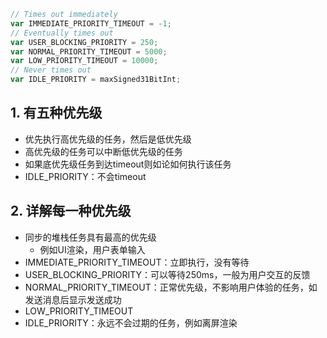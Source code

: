```js
// Times out immediately
var IMMEDIATE_PRIORITY_TIMEOUT = -1;
// Eventually times out
var USER_BLOCKING_PRIORITY = 250;
var NORMAL_PRIORITY_TIMEOUT = 5000;
var LOW_PRIORITY_TIMEOUT = 10000;
// Never times out
var IDLE_PRIORITY = maxSigned31BitInt;
```

## 1. 有五种优先级
- 优先执行高优先级的任务，然后是低优先级
- 高优先级的任务可以中断低优先级的任务
- 如果底优先级任务到达timeout则如论如何执行该任务
- IDLE_PRIORITY：不会timeout

## 2. 详解每一种优先级
- 同步的堆栈任务具有最高的优先级
  - 例如UI渲染，用户表单输入
- IMMEDIATE_PRIORITY_TIMEOUT：立即执行，没有等待
- USER_BLOCKING_PRIORITY：可以等待250ms，一般为用户交互的反馈
- NORMAL_PRIORITY_TIMEOUT：正常优先级，不影响用户体验的任务，如发送消息后显示发送成功
- LOW_PRIORITY_TIMEOUT
- IDLE_PRIORITY：永远不会过期的任务，例如离屏渲染